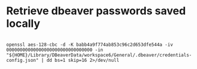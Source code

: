 # Retrieve dbeaver passwords saved locally

```console

openssl aes-128-cbc -d -K babb4a9f774ab853c96c2d653dfe544a -iv 00000000000000000000000000000000 -in 
"${HOME}/Library/DBeaverData/workspace6/General/.dbeaver/credentials-config.json" | dd bs=1 skip=16 2>/dev/null
```

